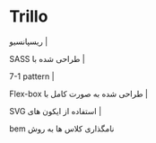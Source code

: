 # Trillo

ریسپانسیو |

SASS طراحی شده با |

7-1 pattern |

Flex-box طراحی شده به صورت کامل با |

SVG استفاده از ایکون های |

bem نامگذاری کلاس ها به روش
